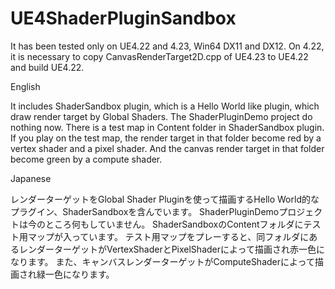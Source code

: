 # UE4ShaderPluginSandbox

It has been tested only on UE4.22 and 4.23, Win64 DX11 and DX12.
On 4.22, it is necessary to copy CanvasRenderTarget2D.cpp of UE4.23 to UE4.22 and build UE4.22.

English

It includes ShaderSandbox plugin, which is a Hello World like plugin, which draw render target by Global Shaders.
The ShaderPluginDemo project do nothing now.
There is a test map in Content folder in ShaderSandbox plugin.
If you play on the test map, the render target in that folder become red by a vertex shader and a pixel shader.
And the canvas render target in that folder become green by a compute shader.

Japanese

レンダーターゲットをGlobal Shader Pluginを使って描画するHello World的なプラグイン、ShaderSandboxを含んでいます。
ShaderPluginDemoプロジェクトは今のところ何もしていません。
ShaderSandboxのContentフォルダにテスト用マップが入っています。
テスト用マップをプレーすると、同フォルダにあるレンダーターゲットがVertexShaderとPixelShaderによって描画され赤一色になります。
また、キャンバスレンダーターゲットがComputeShaderによって描画され緑一色になります。
